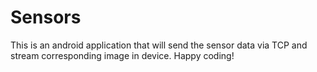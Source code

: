 # Sensors
This is an android application that will send the sensor data via TCP and stream corresponding image in device.
Happy coding!
